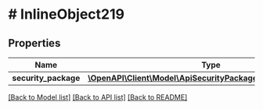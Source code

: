 # # InlineObject219

## Properties

Name | Type | Description | Notes
------------ | ------------- | ------------- | -------------
**security_package** | [**\OpenAPI\Client\Model\ApiSecurityPackagesIdSecurityPackage**](ApiSecurityPackagesIdSecurityPackage.md) |  |

[[Back to Model list]](../../README.md#models) [[Back to API list]](../../README.md#endpoints) [[Back to README]](../../README.md)
